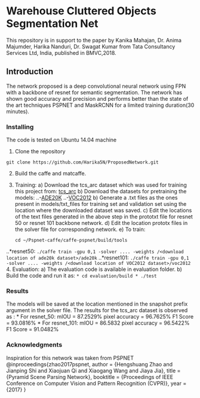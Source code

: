 # Warehouse Cluttered Objects Segmentation Net

This repository is in support to the paper by Kanika Mahajan, Dr. Anima Majumder, Harika Nanduri, Dr. Swagat Kumar from Tata Consultancy Services Ltd, India, published in BMVC,2018.

## Introduction

The network proposed is a deep convolutional neural network using FPN with a backbone of resnet for semantic segmentation. The network has shown good accuracy and precision and performs better than the state of the art techniques PSPNET and MaskRCNN for a limited training duration(30 minutes).

### Installing

The code is tested on Ubuntu 14.04 machine

1. Clone the repository

```
git clone https://github.com/Harika5N/ProposedNetwork.git
```

2. Build the caffe and matcaffe.

3. Training:
a) Download the tcs\_arc dataset which was used for training this project from: [tcs\_arc](https://doi.org/10.6084/m9.figshare.6848738.v1)
b) Download the datasets for pretraining the models:
..-[ADE20K](https://drive.google.com/file/d/0BzaU285cX7TCN1R3QnUwQ0hoMTA/view)
..-[VOC2012](https://drive.google.com/file/d/0BzaU285cX7TCNVhETE5vVUdMYk0/view)
b) Generate a .txt files as the ones present in models/txt_files for training set and validation set using the location where the downloaded dataset was saved.
c) Edit the locations of the text files generated in the above step in the prototxt file for resnet 50 or resnet 101 backbone network.
d) Edit the location prototx files in the solver file for corresponding network.
e) To train:
	```
	cd ~/Pspnet-caffe/caffe-pspnet/build/tools
	```
..*resnet50:
	```
	./caffe train -gpu 0,1 -solver .... -weights /<download location of ade20k dataset>/ade20k
	```
..*resnet101:
	```
   	./caffe train -gpu 0,1 -solver .... -weights /<download location of VOC2012 dataset>/voc2012
	```
4. Evaluation: 
	a) The evaluation code is available in evaluation folder.
	b) Build the code and run it as:
		```
		* cd evaluation/build
		* ./test
		```
		

### Results
The models will be saved at the location mentioned in the snapshot prefix argument in the solver file. The results for the tcs_arc dataset is observed as :
	* For resnet\_50: mIOU = 87.2529%	pixel accuracy = 96.7625%	F1 Score = 93.0816%
	* For resnet\_101: mIOU = 86.5832	pixel accuracy = 96.5422%	F1 Score = 91.0482%


### Acknowledgments

Inspiration for this network was taken from PSPNET @inproceedings{zhao2017pspnet,
  author = {Hengshuang Zhao and
            Jianping Shi and
            Xiaojuan Qi and
            Xiaogang Wang and
            Jiaya Jia},
  title = {Pyramid Scene Parsing Network},
  booktitle = {Proceedings of IEEE Conference on Computer Vision and Pattern Recognition (CVPR)},
  year = {2017}
}


